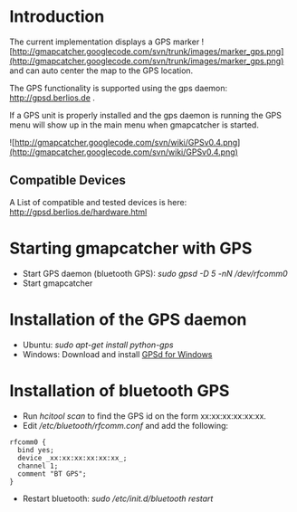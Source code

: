 # Introduction #

The current implementation displays a GPS marker
![http://gmapcatcher.googlecode.com/svn/trunk/images/marker_gps.png](http://gmapcatcher.googlecode.com/svn/trunk/images/marker_gps.png)
and can auto center the map to the GPS location.

The GPS functionality is supported using the gps daemon: http://gpsd.berlios.de .

If a GPS unit is properly installed and the gps daemon is running the GPS menu will show up in the main menu when gmapcatcher is started.

![http://gmapcatcher.googlecode.com/svn/wiki/GPSv0.4.png](http://gmapcatcher.googlecode.com/svn/wiki/GPSv0.4.png)

## Compatible Devices ##
A List of compatible and tested devices is here:
http://gpsd.berlios.de/hardware.html

# Starting gmapcatcher with GPS #
  * Start GPS daemon (bluetooth GPS): _sudo gpsd -D 5 -nN /dev/rfcomm0_
  * Start gmapcatcher

# Installation of the GPS daemon #
  * Ubuntu: _sudo apt-get install python-gps_
  * Windows: Download and install [GPSd for Windows](http://code.google.com/p/gpsd-4-win/)

# Installation of bluetooth GPS #
  * Run _hcitool scan_ to find the GPS id on the form xx:xx:xx:xx:xx:xx.
  * Edit _/etc/bluetooth/rfcomm.conf_ and add the following:
```
rfcomm0 {
  bind yes; 
  device _xx:xx:xx:xx:xx:xx_; 
  channel 1; 
  comment "BT GPS"; 
}
```
  * Restart bluetooth: _sudo /etc/init.d/bluetooth restart_
